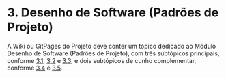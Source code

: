 # 3. Desenho de Software (Padrões de Projeto)

A Wiki ou GitPages do Projeto deve conter um tópico dedicado ao Módulo Desenho de Software (Padrões de Projeto), com três subtópicos principais, conforme [3.1](/PadroesDeProjeto/3.1.GRASPs.md), [3.2](/PadroesDeProjeto/3.2.GoFs.md) e [3.3](/PadroesDeProjeto/3.3.PadroesExtra.md), e dois subtópicos de cunho complementar, conforme [3.4](/PadroesDeProjeto/3.4.IniciativasExtras.md) e [3.5](/PadroesDeProjeto/3.5.ParticipacoesPadroes.md).
